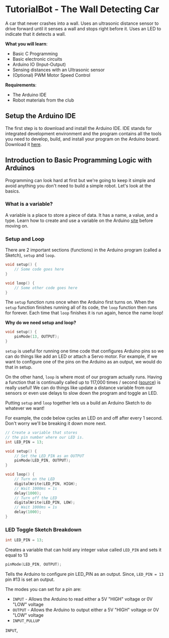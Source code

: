 # TutorialBot - The Wall Detecting Car

A car that never crashes into a wall. Uses an ultrasonic distance sensor to drive forward until it senses a wall and stops right before it. Uses an LED to indicate that it detects a wall.

**What you will learn**:
 - Basic C Programming
 - Basic electronic circuits
 - Arduino IO (Input-Output)
 - Sensing distances with an Ultrasonic sensor
 - (Optional) PWM Motor Speed Control

**Requirements**:
- The Arduino IDE 
- Robot materials from the club

## Setup the Arduino IDE
The first step is to download and install the Arduino IDE. IDE stands for integrated development environment and the program contains all the tools you need to develop, build, and install your program on the Arduino board. Download it [here](https://www.arduino.cc/en/main/software).

## Introduction to Basic Programming Logic with Arduinos
Programming can look hard at first but we're going to keep it simple and avoid anything you don't need to build a simple robot. Let's look at the basics.

### What is a variable?
A variable is a place to store a piece of data. It has a name, a value, and a type.
Learn how to create and use a variable on the Arduino [site](https://www.arduino.cc/en/Tutorial/Variables) before moving on.

### Setup and Loop
There are 2 important sections (functions) in the Arduino program (called a Sketch), `setup` and `loop`. 

```c
void setup() {
	// Some code goes here
}

void loop() {
	// Some other code goes here
}
```

The `setup` function runs once when the Arduino first turns on. When the `setup` function finishes running all of its code, the `loop` function then runs for forever.  Each time that `loop` finishes it is run again, hence the name loop!

**Why do we need setup and loop?**
```c
void setup() {
	pinMode(13, OUTPUT);
}
```
`setup` is useful for running one time code that configures Arduino pins so we can do things like add an LED or attach a Servo motor. For example, if we want to configure one of the pins on the Arduino as an output, we would do that in setup.

On the other hand, `loop` is where most of our program actually runs. Having a function that is continually called up to 117,000 times / second ([source](https://learn.sparkfun.com/blog/1687)) is really useful! We can do things like update a distance variable from our sensors or even use delays to slow down the program and toggle an LED.

Putting `setup` and `loop` together lets us a build an Arduino Sketch to do whatever we want!

For example, the code below cycles an LED on and off after every 1 second. Don't worry we'll be breaking it down more next.

```c
// Create a variable that stores
// the pin number where our LED is.
int LED_PIN = 13;

void setup() {
	// Set the LED_PIN as an OUTPUT
	pinMode(LED_PIN, OUTPUT);
}

void loop() {
	// Turn on the LED
	digitalWrite(LED_PIN, HIGH);
	// Wait 1000ms = 1s
	delay(1000);
	// Turn off the LED
	digitalWrite(LED_PIN, LOW);
	// Wait 1000ms = 1s
	delay(1000);
}
```
### LED Toggle Sketch Breakdown
```c
int LED_PIN = 13;
```
Creates a variable that can hold any integer value called `LED_PIN` and sets it equal to 13
&nbsp;
```c
pinMode(LED_PIN, OUTPUT);
```

Tells the Arduino to configure pin LED_PIN as an output. Since, `LED_PIN = 13` pin #13 is set an output.

The modes you can set for a pin are: 

 - `INPUT` - Allows the Arduino to read either a 5V "HIGH" voltage or 0V "LOW" voltage
 - `OUTPUT` - Allows the Arduino to output either a 5V "HIGH" voltage or 0V "LOW" voltage
 - `INPUT_PULLUP`

`INPUT`,


<!--stackedit_data:
eyJoaXN0b3J5IjpbLTcwOTcwMTE5MSwxNTA1MzI4ODEzLDYwOT
I3ODYwOSwtMTQyMDI4MjcxOCwxOTk1NzYzMjg0LDk1MzA2MDc3
MywxOTQzMDA3NTQzLC04MDYzNDQ4MDgsOTg0OTMwMTg1XX0=
-->